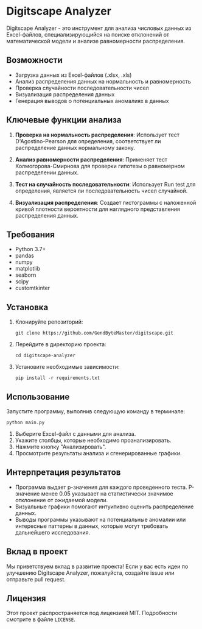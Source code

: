 # Digitscape Analyzer

Digitscape Analyzer - это инструмент для анализа числовых данных из Excel-файлов, специализирующийся на поиске отклонений от математической модели и анализе равномерности распределения.

## Возможности

- Загрузка данных из Excel-файлов (.xlsx, .xls)
- Анализ распределения данных на нормальность и равномерность
- Проверка случайности последовательности чисел
- Визуализация распределения данных
- Генерация выводов о потенциальных аномалиях в данных

## Ключевые функции анализа

1. **Проверка на нормальность распределения**: Использует тест D'Agostino-Pearson для определения, соответствует ли распределение данных нормальному закону.

2. **Анализ равномерности распределения**: Применяет тест Колмогорова-Смирнова для проверки гипотезы о равномерном распределении данных.

3. **Тест на случайность последовательности**: Использует Run test для определения, является ли последовательность чисел случайной.

4. **Визуализация распределения**: Создает гистограммы с наложенной кривой плотности вероятности для наглядного представления распределения данных.

## Требования

- Python 3.7+
- pandas
- numpy
- matplotlib
- seaborn
- scipy
- customtkinter

## Установка

1. Клонируйте репозиторий:
   ```
   git clone https://github.com/GendByteMaster/digitscape.git
   ```

2. Перейдите в директорию проекта:
   ```
   cd digitscape-analyzer
   ```

3. Установите необходимые зависимости:
   ```
   pip install -r requirements.txt
   ```

## Использование

Запустите программу, выполнив следующую команду в терминале:

```
python main.py
```

1. Выберите Excel-файл с данными для анализа.
2. Укажите столбцы, которые необходимо проанализировать.
3. Нажмите кнопку "Анализировать".
4. Просмотрите результаты анализа и сгенерированные графики.

## Интерпретация результатов

- Программа выдает p-значения для каждого проведенного теста. P-значение менее 0.05 указывает на статистически значимое отклонение от ожидаемой модели.
- Визуальные графики помогают интуитивно оценить распределение данных.
- Выводы программы указывают на потенциальные аномалии или интересные паттерны в данных, которые могут требовать дальнейшего исследования.

## Вклад в проект

Мы приветствуем вклад в развитие проекта! Если у вас есть идеи по улучшению Digitscape Analyzer, пожалуйста, создайте issue или отправьте pull request.

## Лицензия

Этот проект распространяется под лицензией MIT. Подробности смотрите в файле `LICENSE`.